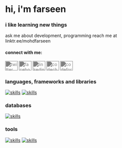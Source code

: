 <h1>hi, i'm farseen</h1>
<h3>i like learning new things</h3>
ask me about development, programming
reach me at linktr.ee/mohdfarseen
<h4>connect with me:</h4>
<p>
  <a href="https://twitter.com/farseenmanekhan" target="_blank"><img src="https://simpleicons.org/icons/x.svg" alt="twitter" height="30" width="40" style="filter: invert(50%);" /></a>
  <a href="https://fb.com/mohammad.manekhan.9" target="_blank"><img src="https://cdn.jsdelivr.net/npm/simple-icons@3.1.0/icons/facebook.svg" alt="facebook" height="30" width="40" style="filter: invert(50%);" /></a>
  <a href="https://www.linkedin.com/in/mohammad-farseen-manekhan-2419531a7/" target="_blank"><img src="https://cdn.jsdelivr.net/npm/simple-icons@3.1.0/icons/linkedin.svg" alt="linkedin" height="30" width="40" style="filter: invert(50%);" /></a>
  <a href="https://www.codechef.com/users/thefarseen" target="_blank"><img src="https://cdn.jsdelivr.net/npm/simple-icons@3.1.0/icons/codechef.svg" alt="codechef" height="30" width="40" style="filter: invert(50%);" /></a>
  <a href="https://codeforces.com/profile/thefarseen" target="_blank"><img src="https://cdn.jsdelivr.net/npm/simple-icons@3.0.1/icons/codeforces.svg" alt="codeforces" height="30" width="40" style="filter: invert(50%);" /></a>
</p>
<h3>languages, frameworks and libraries</h3>
<p >
  <a href="https://skillicons.dev"><img src="https://skillicons.dev/icons?i=ts,js,python,c,cpp,bash" alt="skills" /></a>
  <a href="https://skillicons.dev"><img src="https://skillicons.dev/icons?i=react,vite,express,nodejs,flask,html,tailwind" alt="skills" /></a>
</p>
<h3>databases</h3>
<p >
  <a href="https://skillicons.dev"><img src="https://skillicons.dev/icons?i=postgres,mongodb" alt="skills" /></a>
</p>
<h3>tools</h3>
<p >
  <a href="https://skillicons.dev"><img src="https://skillicons.dev/icons?i=docker,kubernetes,jenkins,linux,git,firebase,postman" alt="skills" /></a>
  <a href="https://skillicons.dev"><img src="https://skillicons.dev/icons?i=figma,photoshop" alt="skills" /></a>
</p>
